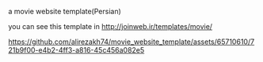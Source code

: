 a movie website template(Persian)

you can see this template in http://joinweb.ir/templates/movie/

https://github.com/alirezakh74/movie_website_template/assets/65710610/721b9f00-e4b2-4ff3-a816-45c456a082e5
